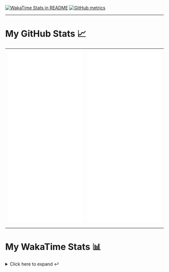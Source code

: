 [![WakaTime Stats in README](https://github.com/LOsioChico/LOsioChico/actions/workflows/waka.yml/badge.svg)](https://github.com/LOsioChico/LOsioChico/actions/workflows/waka.yml) [![GitHub metrics](https://github.com/LOsioChico/LOsioChico/actions/workflows/metrics.yml/badge.svg)](https://github.com/LOsioChico/LOsioChico/actions/workflows/metrics.yml)

---

# My GitHub Stats 📈

| ![](./assets/metrics.svg) | ![](./assets/metrics2.svg) |
| ------------------------- | -------------------------- |

---

# My WakaTime Stats 📊

<details>
<summary>Click here to expand ↩️</summary>
<br>

<!--START_SECTION:waka-->
![Code Time](http://img.shields.io/badge/Code%20Time-2%2C119%20hrs%2047%20mins-blue)

![Lines of code](https://img.shields.io/badge/From%20Hello%20World%20I%27ve%20Written-388.0%20thousand%20lines%20of%20code-blue)

**🐱 My GitHub Data** 

> 📦 684.5 kB Used in GitHub's Storage 
 > 
> 🏆 17 Contributions in the Year 2025
 > 
> 🚫 Not Opted to Hire
 > 
> 📜 28 Public Repositories 
 > 
> 🔑 32 Private Repositories 
 > 
**I'm a Night 🦉** 

```text
🌞 Morning                607 commits         ███░░░░░░░░░░░░░░░░░░░░░░   13.86 % 
🌆 Daytime                1377 commits        ████████░░░░░░░░░░░░░░░░░   31.45 % 
🌃 Evening                1498 commits        █████████░░░░░░░░░░░░░░░░   34.22 % 
🌙 Night                  896 commits         █████░░░░░░░░░░░░░░░░░░░░   20.47 % 
```
📅 **I'm Most Productive on Thursday** 

```text
Monday                   623 commits         ████░░░░░░░░░░░░░░░░░░░░░   14.23 % 
Tuesday                  655 commits         ████░░░░░░░░░░░░░░░░░░░░░   14.96 % 
Wednesday                489 commits         ███░░░░░░░░░░░░░░░░░░░░░░   11.17 % 
Thursday                 798 commits         █████░░░░░░░░░░░░░░░░░░░░   18.23 % 
Friday                   665 commits         ████░░░░░░░░░░░░░░░░░░░░░   15.19 % 
Saturday                 745 commits         ████░░░░░░░░░░░░░░░░░░░░░   17.02 % 
Sunday                   403 commits         ██░░░░░░░░░░░░░░░░░░░░░░░   09.21 % 
```


📊 **This Week I Spent My Time On** 

```text
💬 Programming Languages: 
Scala                    14 hrs 26 mins      ████████████████████░░░░░   80.13 % 
JavaScript               1 hr 26 mins        ██░░░░░░░░░░░░░░░░░░░░░░░   08.03 % 
JSON                     51 mins             █░░░░░░░░░░░░░░░░░░░░░░░░   04.79 % 
Markdown                 45 mins             █░░░░░░░░░░░░░░░░░░░░░░░░   04.24 % 
Text                     15 mins             ░░░░░░░░░░░░░░░░░░░░░░░░░   01.44 % 
```

**I Mostly Code in TypeScript** 

```text
TypeScript               33 repos            █████████████░░░░░░░░░░░░   51.56 % 
Scala                    9 repos             ████░░░░░░░░░░░░░░░░░░░░░   14.06 % 
JavaScript               6 repos             ██░░░░░░░░░░░░░░░░░░░░░░░   09.38 % 
CSS                      5 repos             ██░░░░░░░░░░░░░░░░░░░░░░░   07.81 % 
Java                     2 repos             █░░░░░░░░░░░░░░░░░░░░░░░░   03.12 % 
```




 Last Updated on 17/04/2025 01:07:52 UTC
<!--END_SECTION:waka-->

## </details>

